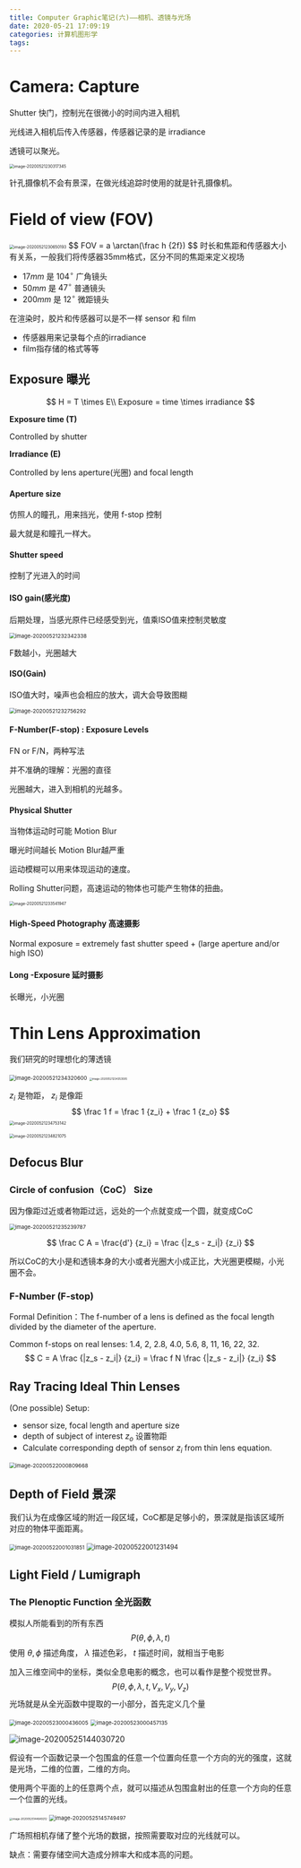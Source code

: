 ```yaml
---
title: Computer Graphic笔记(六)——相机、透镜与光场
date: 2020-05-21 17:09:19
categories: 计算机图形学
tags:
---
```


# Camera: Capture

Shutter 快门，控制光在很微小的时间内进入相机

光线进入相机后传入传感器，传感器记录的是 irradiance

透镜可以聚光。

<img src="https://raw.githubusercontent.com/zhao408639122/Picbed/master/blog/20200522234518.png" alt="image-20200521230317345" style="zoom:50%;" />

<!-- more -->

针孔摄像机不会有景深，在做光线追踪时使用的就是针孔摄像机。

# Field of view (FOV)

<img src="https://raw.githubusercontent.com/zhao408639122/Picbed/master/blog/20200522234529.png" alt="image-20200521230650193" style="zoom:50%;" />
$$
FOV = a \arctan(\frac h {2f})
$$
时长和焦距和传感器大小有关系，一般我们将传感器35mm格式，区分不同的焦距来定义视场

+ $17mm$ 是 $104^\circ$ 广角镜头
+ $50mm$ 是 $47 ^\circ$ 普通镜头
+ $200mm$ 是 $12^\circ$ 微距镜头

在渲染时，胶片和传感器可以是不一样 sensor 和 film

+ 传感器用来记录每个点的irradiance 
+ film指存储的格式等等

## Exposure 曝光

$$
H = T \times E\\
Exposure = time \times irradiance
$$

**Exposure time (T)**

Controlled by shutter

**Irradiance (E)**

Controlled by lens aperture(光圈) and focal length

#### Aperture size

仿照人的瞳孔，用来挡光，使用 f-stop 控制

最大就是和瞳孔一样大。

#### Shutter speed

控制了光进入的时间

#### ISO gain(感光度)

后期处理，当感光原件已经感受到光，值乘ISO值来控制灵敏度

<img src="https://raw.githubusercontent.com/zhao408639122/Picbed/master/blog/20200522234540.png" alt="image-20200521232342338" style="zoom: 67%;" />

F数越小，光圈越大

#### ISO(Gain)

ISO值大时，噪声也会相应的放大，调大会导致图糊

<img src="https://raw.githubusercontent.com/zhao408639122/Picbed/master/blog/20200522234548.png" alt="image-20200521232756292" style="zoom:67%;" />

#### F-Number(F-stop) : Exposure Levels

FN or F/N，两种写法

并不准确的理解：光圈的直径

光圈越大，进入到相机的光越多。

#### Physical Shutter

当物体运动时可能 Motion Blur

曝光时间越长 Motion Blur越严重

运动模糊可以用来体现运动的速度。

Rolling Shutter问题，高速运动的物体也可能产生物体的扭曲。

<img src="https://raw.githubusercontent.com/zhao408639122/Picbed/master/blog/20200522234556.png" alt="image-20200521233541947" style="zoom: 50%;" />

#### High-Speed Photography 高速摄影


Normal exposure = extremely  fast  shutter  speed +  (large aperture and/or high ISO)

#### Long -Exposure 延时摄影

长曝光，小光圈

# Thin Lens Approximation

我们研究的时理想化的薄透镜

<img src="https://raw.githubusercontent.com/zhao408639122/Picbed/master/blog/20200522234603.png" alt="image-20200521234320600" style="zoom: 67%;" />

<img src="https://raw.githubusercontent.com/zhao408639122/Picbed/master/blog/20200522234611.png" alt="image-20200521234353595" style="zoom: 33%;" />

$z_i$ 是物距， $z_i$ 是像距
$$
\frac 1 f = \frac 1 {z_i} + \frac 1 {z_o}
$$
<img src="https://raw.githubusercontent.com/zhao408639122/Picbed/master/blog/20200522234618.png" alt="image-20200521234753142" style="zoom:50%;" />

<img src="https://raw.githubusercontent.com/zhao408639122/Picbed/master/blog/20200522234639.png" alt="image-20200521234821075" style="zoom:50%;" />

## Defocus Blur

### Circle of confusion（CoC） Size

因为像距过近或者物距过远，远处的一个点就变成一个圆，就变成CoC

<img src="https://raw.githubusercontent.com/zhao408639122/Picbed/master/blog/20200522234633.png" alt="image-20200521235239787" style="zoom:67%;" />

$$
\frac C A = \frac{d'} {z_i} = \frac {|z_s - z_i|} {z_i}
$$

所以CoC的大小是和透镜本身的大小或者光圈大小成正比，大光圈更模糊，小光圈不会。

### F-Number (F-stop)

 Formal Definition：The f-number of a lens is defined as the focal length divided by the diameter of the aperture.

Common f-stops on real lenses: 1.4, 2, 2.8, 4.0, 5.6, 8, 11, 16, 22, 32.
$$
C = A \frac {|z_s - z_i|} {z_i} = \frac f N \frac {|z_s - z_i|} {z_i}
$$

## Ray Tracing Ideal Thin Lenses

(One  possible) Setup: 

+ sensor size, focal length and aperture size
+ depth of subject of interest $z_o$ 设置物距
+ Calculate corresponding depth of sensor $z_i$ from thin lens equation.

<img src="https://raw.githubusercontent.com/zhao408639122/Picbed/master/blog/20200522234646.png" alt="image-20200522000809668" style="zoom:67%;" />

## Depth of Field 景深

我们认为在成像区域的附近一段区域，CoC都是足够小的，景深就是指该区域所对应的物体平面距离。

<img src="https://raw.githubusercontent.com/zhao408639122/Picbed/master/blog/20200522234653.png" alt="image-20200522001031851" style="zoom: 67%;" />

<img src="https://raw.githubusercontent.com/zhao408639122/Picbed/master/blog/20200522234700.png" alt="image-20200522001231494" style="zoom:80%;" />

## Light Field / Lumigraph

### The Plenoptic Function 全光函数

模拟人所能看到的所有东西
$$
P(\theta,\phi,\lambda, t)
$$
使用 $\theta, \phi$ 描述角度， $\lambda$ 描述色彩， $t$ 描述时间，就相当于电影

加入三维空间中的坐标，类似全息电影的概念，也可以看作是整个视觉世界。
$$
P(\theta,\phi,\lambda, t, V_x, V_y, V_z)
$$
光场就是从全光函数中提取的一小部分，首先定义几个量

<img src="https://raw.githubusercontent.com/zhao408639122/Picbed/master/blog/20200525151618.png" alt="image-20200523000436005" style="zoom: 67%;" />

<img src="https://raw.githubusercontent.com/zhao408639122/Picbed/master/blog/20200525151628.png" alt="image-20200523000457135" style="zoom: 67%;" />

![image-20200525144030720](https://raw.githubusercontent.com/zhao408639122/Picbed/master/blog/20200525151636.png)

假设有一个函数记录一个包围盒的任意一个位置向任意一个方向的光的强度，这就是光场，二维的位置，二维的方向。

使用两个平面的上的任意两个点，就可以描述从包围盒射出的任意一个方向的任意一个位置的光线。

<img src="https://raw.githubusercontent.com/zhao408639122/Picbed/master/blog/20200525151645.png" alt="image-20200525144649212" style="zoom:33%;" />

<img src="https://raw.githubusercontent.com/zhao408639122/Picbed/master/blog/20200525151653.png" alt="image-20200525145749497" style="zoom:67%;" />

 广场照相机存储了整个光场的数据，按照需要取对应的光线就可以。

缺点：需要存储空间大造成分辨率大和成本高的问题。
